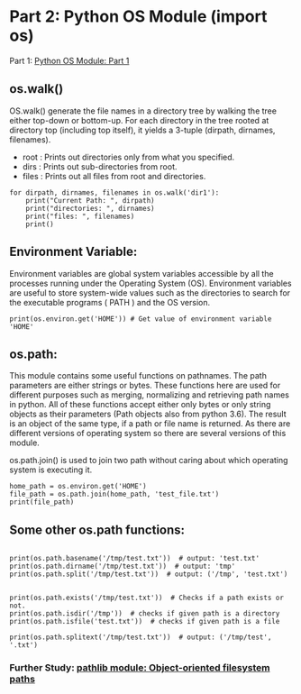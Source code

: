 # Part 2: Python OS Module (import os)

Part 1: [Python OS Module: Part 1](os_module_1.md) 

## os.walk()
 OS.walk() generate the file names in a directory tree by walking the tree either top-down or bottom-up.
 For each directory in the tree rooted at directory top (including top itself),
 it yields a 3-tuple (dirpath, dirnames, filenames).

* root : Prints out directories only from what you specified.
* dirs : Prints out sub-directories from root.
* files : Prints out all files from root and directories.

```
for dirpath, dirnames, filenames in os.walk('dir1'):
    print("Current Path: ", dirpath)
    print("directories: ", dirnames)
    print("files: ", filenames)
    print()
```


## Environment Variable:

 Environment variables are global system variables accessible by all the processes running under the Operating System (OS).
 Environment variables are useful to store system-wide values such as the directories to search for the executable programs ( PATH ) and the OS version.
```
print(os.environ.get('HOME')) # Get value of environment variable 'HOME'
```

## os.path:
 This module contains some useful functions on pathnames.
 The path parameters are either strings or bytes.
 These functions here are used for different purposes such as merging, normalizing and retrieving path names in python.
 All of these functions accept either only bytes or only string objects as their parameters (Path objects also from python 3.6).
 The result is an object of the same type, if a path or file name is returned.
 As there are different versions of operating system so there are several versions of this module.
 
 os.path.join() is used to join two path without caring about which operating system is executing it.

```
home_path = os.environ.get('HOME')
file_path = os.path.join(home_path, 'test_file.txt')
print(file_path)
```
## Some other os.path functions:

```

print(os.path.basename('/tmp/test.txt'))  # output: 'test.txt'
print(os.path.dirname('/tmp/test.txt'))  # output: 'tmp'
print(os.path.split('/tmp/test.txt'))  # output: ('/tmp', 'test.txt')


print(os.path.exists('/tmp/test.txt'))  # Checks if a path exists or not.
print(os.path.isdir('/tmp'))  # checks if given path is a directory
print(os.path.isfile('test.txt'))  # checks if given path is a file

print(os.path.splitext('/tmp/test.txt'))  # output: ('/tmp/test', '.txt')
```

### Further Study: [pathlib module: Object-oriented filesystem paths](https://docs.python.org/3/library/pathlib.html)

